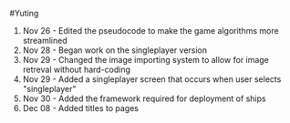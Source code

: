 #Yuting
1. Nov 26 - Edited the pseudocode to make the game algorithms more streamlined
2. Nov 28 - Began work on the singleplayer version
3. Nov 29 - Changed the image importing system to allow for image retreval without hard-coding
4. Nov 29 - Added a singleplayer screen that occurs when user selects "singleplayer"
5. Nov 30 - Added the framework required for deployment of ships
6. Dec 08 - Added titles to pages
